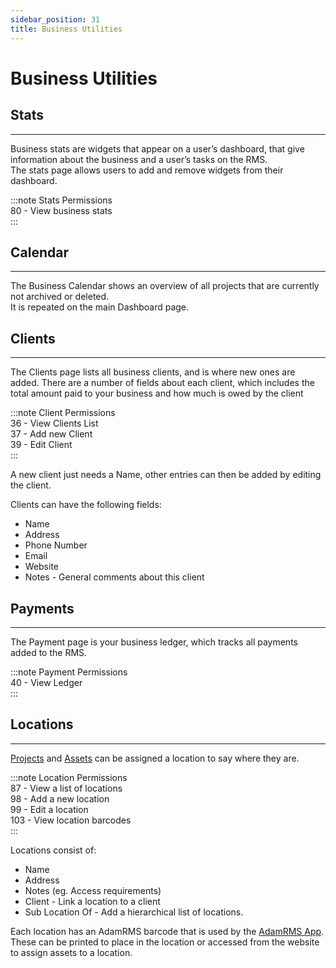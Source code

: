 ```yaml
---
sidebar_position: 31
title: Business Utilities
---
```


# Business Utilities

## Stats
---
Business stats are widgets that appear on a user’s dashboard, that give information about the business and a user’s tasks on the RMS.  
The stats page allows users to add and remove widgets from their dashboard.

:::note Stats Permissions  
80 - View business stats  
:::


## Calendar
---
The Business Calendar shows an overview of all projects that are currently not archived or deleted.  
It is repeated on the main Dashboard page.

## Clients
---
The Clients page lists all business clients, and is where new ones are added.
There are a number of fields about each client, which includes the total amount paid to your business and how much is owed by the client

:::note Client Permissions  
36 - View Clients List  
37 - Add new Client  
39 - Edit Client  
:::

A new client just needs a Name, other entries can then be added by editing the client.

Clients can have the following fields:
- Name
- Address
- Phone Number
- Email
- Website
- Notes - General comments about this client


## Payments
---
The Payment page is your business ledger, which tracks all payments added to the RMS.

:::note Payment Permissions  
40 - View Ledger  
:::

## Locations
---
[Projects](../Projects/projects) and [Assets](../Assets/assets) can be assigned a location to say where they are.

:::note Location Permissions  
87 - View a list of locations  
98 - Add a new location  
99 - Edit a location  
103 - View location barcodes  
::: 

Locations consist of:
- Name
- Address
- Notes (eg. Access requirements)
- Client - Link a location to a client
- Sub Location Of - Add a hierarchical list of locations.

Each location has an AdamRMS barcode that is used by the [AdamRMS App](../AdamRMS%20App/adam-rms-app). These can be printed to place in the location or accessed from the website to assign assets to a location.


